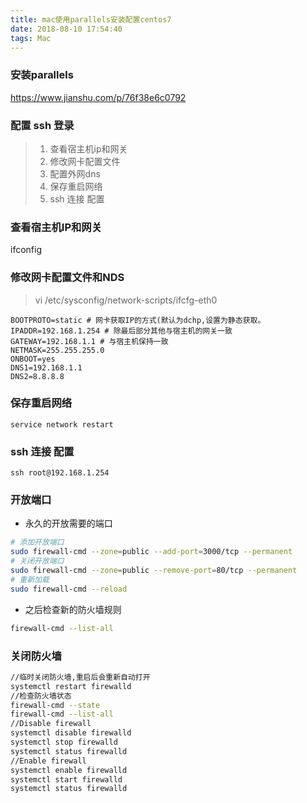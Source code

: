 ```yaml
---
title: mac使用parallels安装配置centos7
date: 2018-08-10 17:54:40
tags: Mac
---
```


### 安装parallels

https://www.jianshu.com/p/76f38e6c0792

### 配置 ssh 登录

> 1. 查看宿主机ip和网关
> 2. 修改网卡配置文件
> 3. 配置外网dns
> 4. 保存重启网络
> 5. ssh 连接 配置

### 查看宿主机IP和网关

ifconfig

### 修改网卡配置文件和NDS

> vi /etc/sysconfig/network-scripts/ifcfg-eth0

```
BOOTPROTO=static # 网卡获取IP的方式(默认为dchp,设置为静态获取。
IPADDR=192.168.1.254 # 除最后部分其他与宿主机的网关一致
GATEWAY=192.168.1.1 # 与宿主机保持一致
NETMASK=255.255.255.0
ONBOOT=yes
DNS1=192.168.1.1
DNS2=8.8.8.8
```

### 保存重启网络

```
service network restart
```

### ssh 连接 配置

```
ssh root@192.168.1.254
```

### 开放端口

- 永久的开放需要的端口

```bash
# 添加开放端口
sudo firewall-cmd --zone=public --add-port=3000/tcp --permanent
# 关闭开放端口
sudo firewall-cmd --zone=public --remove-port=80/tcp --permanent
# 重新加载
sudo firewall-cmd --reload
```

- 之后检查新的防火墙规则

```bash
firewall-cmd --list-all
```

### 关闭防火墙

```bash
//临时关闭防火墙,重启后会重新自动打开
systemctl restart firewalld
//检查防火墙状态
firewall-cmd --state
firewall-cmd --list-all
//Disable firewall
systemctl disable firewalld
systemctl stop firewalld
systemctl status firewalld
//Enable firewall
systemctl enable firewalld
systemctl start firewalld
systemctl status firewalld
```



